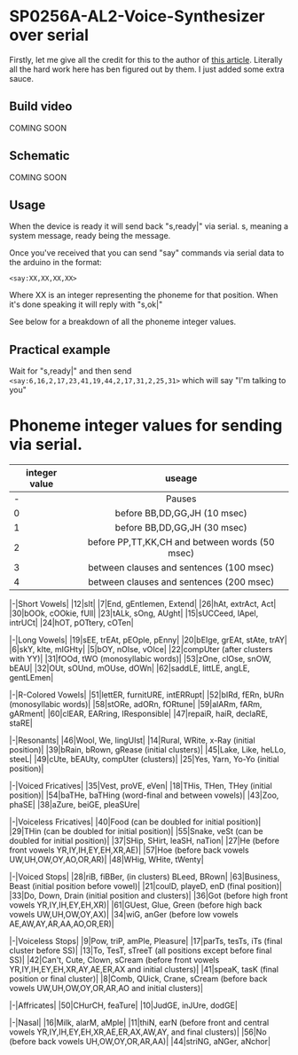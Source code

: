 # SP0256A-AL2-Voice-Synthesizer over serial

Firstly, let me give all the credit for this to the author of [this article](nsd.dyndns.org/speech/). Literally all the hard work here has ben figured out by them. I just added some extra sauce.

## Build video
COMING SOON

## Schematic
COMING SOON

## Usage
When the device is ready it will send back "s,ready|" via serial. s, meaning a system message, ready being the message.

Once you've received that you can send "say" commands via serial data to the arduino in the format:

`<say:XX,XX,XX,XX>`

Where XX is an integer representing the phoneme for that position. When it's done speaking it will reply with "s,ok|"

See below for a breakdown of all the phoneme integer values.

## Practical example
Wait for "s,ready|" and then send `<say:6,16,2,17,23,41,19,44,2,17,31,2,25,31>` which will say "I'm talking to you"

# Phoneme integer values for sending via serial.
| integer value        | useage  |
| ------------- |:-------------:|
|-|Pauses|
|0|before BB,DD,GG,JH (10 msec)|
|1|before BB,DD,GG,JH (30 msec)|
|2|before PP,TT,KK,CH and between words (50 msec)|
|3|between clauses and sentences (100 msec)|
|4|between clauses and sentences (200 msec)|

|-|Short Vowels|
|12|sIt|
|7|End, gEntlemen, Extend|
|26|hAt, extrAct, Act|
|30|bOOk, cOOkie, fUll|
|23|tALk, sOng, AUght|
|15|sUCCeed, lApel, intrUCt|
|24|hOT, pOTtery, cOTen|

|-|Long Vowels|
|19|sEE, trEAt, pEOple, pEnny|
|20|bEIge, grEAt, stAte, trAY|
|6|skY, kIte, mIGHty|
|5|bOY, nOIse, vOIce|
|22|compUter (after clusters with YY)|
|31|fOOd, tWO (monosyllabic words)|
|53|zOne, clOse, snOW, bEAU|
|32|OUt, sOUnd, mOUse, dOWn|
|62|saddLE, littLE, angLE, gentLEmen|

|-|R-Colored Vowels|
|51|lettER, furnitURE, intERRupt|
|52|bIRd, fERn, bURn (monosyllabic words)|
|58|stORe, adORn, fORtune|
|59|alARm, fARm, gARment|
|60|clEAR, EARring, IResponsible|
|47|repaiR, haiR, declaRE, staRE|

|-|Resonants|
|46|Wool, We, lingUIst|
|14|Rural, WRite, x-Ray (initial position)|
|39|bRain, bRown, gRease (initial clusters)|
|45|Lake, Like, heLLo, steeL|
|49|cUte, bEAUty, compUter (clusters)|
|25|Yes, Yarn, Yo-Yo (initial position)|

|-|Voiced Fricatives|
|35|Vest, proVE, eVen|
|18|THis, THen, THey (initial position)|
|54|baTHe, baTHing (word-final and between vowels)|
|43|Zoo, phaSE|
|38|aZure, beiGE, pleaSUre|

|-|Voiceless Fricatives|
|40|Food (can be doubled for initial position)|
|29|THin (can be doubled for initial position)|
|55|Snake, veSt (can be doubled for initial position)|
|37|SHip, SHirt, leaSH, naTion|
|27|He (before front vowels YR,IY,IH,EY,EH,XR,AE)|
|57|Hoe (before back vowels UW,UH,OW,OY,AO,OR,AR)|
|48|WHig, WHite, tWenty|
  
|-|Voiced Stops|
|28|riB, fiBBer, (in clusters) BLeed, BRown|
|63|Business, Beast (initial position before vowel)|
|21|coulD, playeD, enD (final position)|
|33|Do, Down, Drain (initial position and clusters)|
|36|Got (before high front vowels YR,IY,IH,EY,EH,XR)|
|61|GUest, Glue, Green (before high back vowels UW,UH,OW,OY,AX)|
|34|wiG, anGer (before low vowels AE,AW,AY,AR,AA,AO,OR,ER)|
  
|-|Voiceless Stops|
|9|Pow, triP, amPle, Pleasure|
|17|parTs, tesTs, iTs (final cluster before SS)|
|13|To, TesT, sTreeT (all positions except before final SS)|
|42|Can't, Cute, Clown, sCream (before front vowels YR,IY,IH,EY,EH,XR,AY,AE,ER,AX and initial clusters)|
|41|speaK, tasK (final position or final cluster)|
|8|Comb, QUick, Crane, sCream (before back vowels UW,UH,OW,OY,OR,AR,AO and initial clusters)|
  
|-|Affricates|
|50|CHurCH, feaTure|
|10|JudGE, inJUre, dodGE|
  
|-|Nasal|
|16|Milk, alarM, aMple|
|11|thiN, earN (before front and central vowels YR,IY,IH,EY,EH,XR,AE,ER,AX,AW,AY, and final clusters)|
|56|No (before back vowels UH,OW,OY,OR,AR,AA)|
|44|striNG, aNGer, aNchor|